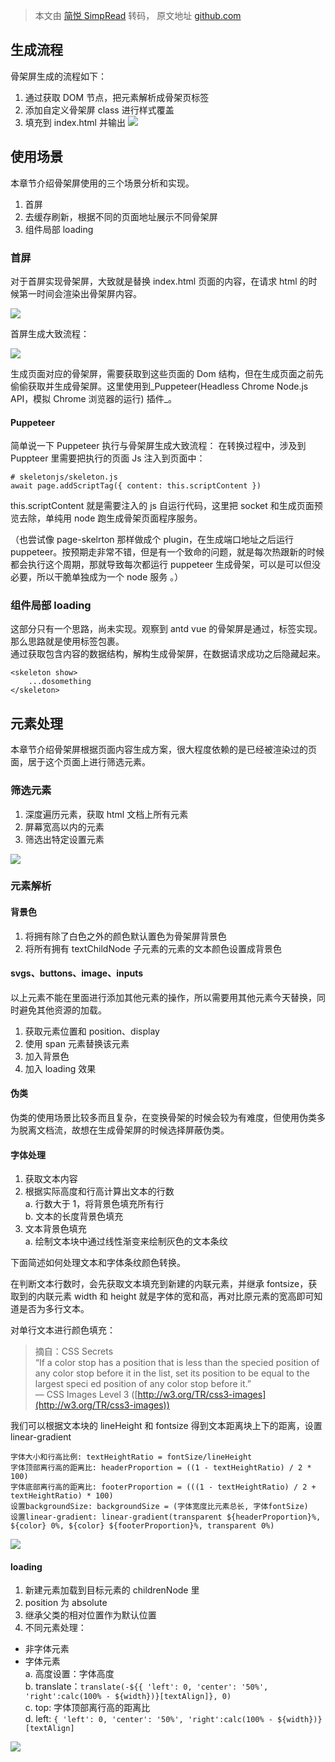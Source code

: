 > 本文由 [简悦 SimpRead](http://ksria.com/simpread/) 转码， 原文地址 [github.com](https://github.com/YoRenChen/Blog/issues/4)


生成流程
----
骨架屏生成的流程如下：
1.  通过获取 DOM 节点，把元素解析成骨架页标签
2.  添加自定义骨架屏 class 进行样式覆盖
3.  填充到 index.html 并输出
![](https://user-images.githubusercontent.com/30005394/120107134-617e8680-c192-11eb-8dfc-cf3de1764d79.png)

使用场景
----
本章节介绍骨架屏使用的三个场景分析和实现。
1.  首屏
2.  去缓存刷新，根据不同的页面地址展示不同骨架屏
3.  组件局部 loading
### 首屏
对于首屏实现骨架屏，大致就是替换 index.html 页面的内容，在请求 html 的时候第一时间会渲染出骨架屏内容。

![](https://user-images.githubusercontent.com/30005394/120107365-66900580-c193-11eb-99c6-4d147d3003b1.png)

首屏生成大致流程：

![](https://user-images.githubusercontent.com/30005394/120107366-66900580-c193-11eb-9a2d-f0c721322ae0.png)

生成页面对应的骨架屏，需要获取到这些页面的 Dom 结构，但在生成页面之前先偷偷获取并生成骨架屏。这里使用到_Puppeteer(Headless Chrome Node.js API，模拟 Chrome 浏览器的运行) 插件_。

#### Puppeteer
简单说一下 Puppeteer 执行与骨架屏生成大致流程：
在转换过程中，涉及到 Puppteer 里需要把执行的页面 Js 注入到页面中：
```
# skeletonjs/skeleton.js
await page.addScriptTag({ content: this.scriptContent })
```
this.scriptContent 就是需要注入的 js 自运行代码，这里把 socket 和生成页面预览去除，单纯用 node 跑生成骨架页面程序服务。

（也尝试像 page-skelrton 那样做成个 plugin，在生成端口地址之后运行 puppeteer。按预期走非常不错，但是有一个致命的问题，就是每次热跟新的时候都会执行这个周期，那就导致每次都运行 puppeteer 生成骨架，可以是可以但没必要，所以干脆单独成为一个 node 服务 。）

### 组件局部 loading

这部分只有一个思路，尚未实现。观察到 antd vue 的骨架屏是通过，标签实现。  
那么思路就是使用标签包裹。  
通过获取包含内容的数据结构，解构生成骨架屏，在数据请求成功之后隐藏起来。

```
<skeleton show>
    ...dosomething
</skeleton>
```

元素处理
----

本章节介绍骨架屏根据页面内容生成方案，很大程度依赖的是已经被渲染过的页面，居于这个页面上进行筛选元素。

### 筛选元素

1.  深度遍历元素，获取 html 文档上所有元素
2.  屏幕宽高以内的元素
3.  筛选出特定设置元素

![](https://user-images.githubusercontent.com/30005394/120107901-5da03380-c195-11eb-8304-f230a7e5ec4f.png)

### 元素解析

#### 背景色
1.  将拥有除了白色之外的颜色默认置色为骨架屏背景色
2.  将所有拥有 textChildNode 子元素的元素的文本颜色设置成背景色

#### svgs、buttons、image、inputs
以上元素不能在里面进行添加其他元素的操作，所以需要用其他元素今天替换，同时避免其他资源的加载。

1.  获取元素位置和 position、display
2.  使用 span 元素替换该元素
3.  加入背景色
4.  加入 loading 效果

#### 伪类
伪类的使用场景比较多而且复杂，在变换骨架的时候会较为有难度，但使用伪类多为脱离文档流，故想在生成骨架屏的时候选择屏蔽伪类。

#### 字体处理
1.  获取文本内容
2.  根据实际高度和行高计算出文本的行数  
    a. 行数大于 1，将背景色填充所有行  
    b. 文本的长度背景色填充
3.  文本背景色填充  
    a. 绘制文本块中通过线性渐变来绘制灰色的文本条纹

下面简述如何处理文本和字体条纹颜色转换。

在判断文本行数时，会先获取文本填充到新建的内联元素，并继承 fontsize，获取到的内联元素 width 和 height 就是字体的宽和高，再对比原元素的宽高即可知道是否为多行文本。

对单行文本进行颜色填充：

> 摘自：CSS Secrets  
> “If a color stop has a position that is less than the specied position of any color stop before it in the list, set its position to be equal to the largest speci ed position of any color stop before it.”  
> — CSS Images Level 3 ([http://w3.org/TR/css3-images](http://w3.org/TR/css3-images))

我们可以根据文本块的 lineHeight 和 fontsize 得到文本距离块上下的距离，设置 linear-gradient

```
字体大小和行高比例: textHeightRatio = fontSize/lineHeight
字体顶部离行高的距离比: headerProportion = ((1 - textHeightRatio) / 2 * 100)
字体底部离行高的距离比: footerProportion = (((1 - textHeightRatio) / 2 + textHeightRatio) * 100)
设置backgroundSize: backgroundSize = (字体宽度比元素总长, 字体fontSize)
设置linear-gradient: linear-gradient(transparent ${headerProportion}%, ${color} 0%, ${color} ${footerProportion}%, transparent 0%)
```

![](https://user-images.githubusercontent.com/30005394/120108124-65140c80-c196-11eb-863f-6fa227c35d4f.png)

#### loading
1.  新建元素加载到目标元素的 childrenNode 里
2.  position 为 absolute
3.  继承父类的相对位置作为默认位置
4.  不同元素处理：

*   非字体元素
*   字体元素  
    a. 高度设置：字体高度  
    b. translate：`translate(-${{ 'left': 0, 'center': '50%', 'right':calc(100% - ${width})}[textAlign]}, 0)`  
    c. top: 字体顶部离行高的距离比  
    d. left: `{ 'left': 0, 'center': '50%', 'right':calc(100% - ${width})}[textAlign]`

![](https://user-images.githubusercontent.com/30005394/120108209-c63be000-c196-11eb-963b-e884679c218f.png)

